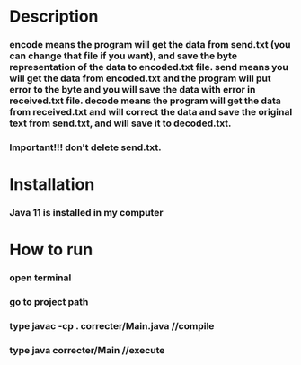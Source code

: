 # Description
### encode means the program will get the data from send.txt (you can change that file if you want), and save the byte representation of the data to encoded.txt file. send means you will get the data from encoded.txt and the program will put error to the byte and you will save the data with error in received.txt file. decode means the program will get the data from received.txt and will correct the data and save the original text from send.txt, and will save it to decoded.txt.
### Important!!! don't delete send.txt.
# Installation

### Java 11 is installed in my computer

# How to run

### open terminal
### go to project path
### type javac -cp . correcter/Main.java //compile
### type java correcter/Main //execute
